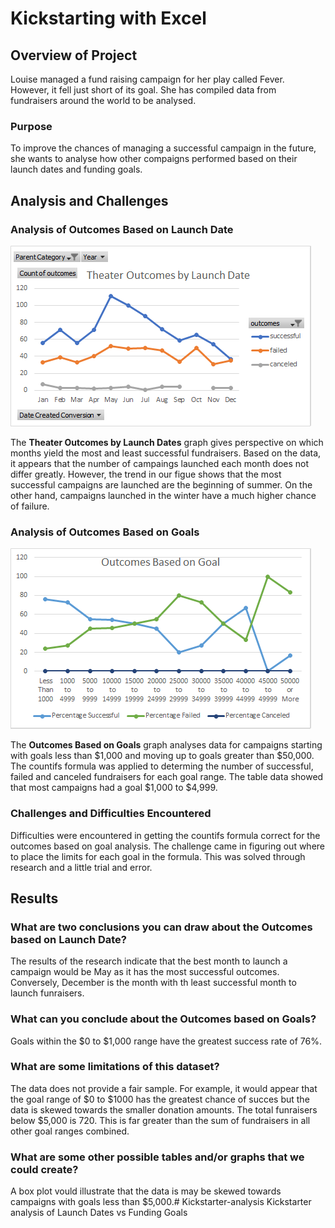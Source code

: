 # Kickstarting with Excel

## Overview of Project
Louise managed a fund raising campaign for her play called Fever. However, it fell just short of its goal. She has compiled data from fundraisers around the world to be analysed.
### Purpose
 To improve the chances of managing a successful campaign in the future, she wants to analyse how other compaigns performed based on their launch dates and funding goals.
## Analysis and Challenges
### Analysis of Outcomes Based on Launch Date
![Theater_Outcomes_vs_Launch](Theater_Outcomes_vs_Launch.png)

The **Theater Outcomes by Launch Dates** graph gives perspective on which months yield the most and least successful fundraisers. Based on the data, it appears that the number of campaings launched each month does not differ greatly. However, the trend in our figue shows that the most successful campaigns are launched are the beginning of summer. On the other hand, campaigns launched in the winter have a much higher chance of failure.

### Analysis of Outcomes Based on Goals
![Outcomes_vs_Goals](Outcomes_vs_Goals.png)

The **Outcomes Based on Goals** graph analyses data for campaigns starting with goals less than $1,000 and moving up to goals greater than $50,000. The countifs formula was applied to determing the number of successful, failed and canceled fundraisers for each goal range. The table data showed that most campaigns had a goal $1,000 to $4,999.

### Challenges and Difficulties Encountered
Difficulties were encountered in getting the countifs formula correct for the outcomes based on goal analysis. The challenge came in figuring out where to place the limits for each goal in the formula. This was solved through research and a little trial and error.
## Results

### What are two conclusions you can draw about the Outcomes based on Launch Date?
The results of the research indicate that the best month to launch a campaign would be May as it has the most successful outcomes. Conversely, December is the month with th least successful month to launch funraisers. 

### What can you conclude about the Outcomes based on Goals?
Goals within the $0 to $1,000 range have the greatest success rate of 76%. 

### What are some limitations of this dataset?
The data does not provide a fair sample. For example, it would appear that the goal range of $0 to $1000 has the greatest chance of succes but the data is skewed towards the smaller donation amounts. The total funraisers below $5,000 is 720. This is far greater than the sum of fundraisers in all other goal ranges combined.

### What are some other possible tables and/or graphs that we could create?
A box plot vould illustrate that the data is may be skewed towards campaigns with goals less than $5,000.# Kickstarter-analysis
Kickstarter analysis of Launch Dates vs Funding Goals

